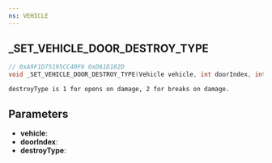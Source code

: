 ```yaml
---
ns: VEHICLE
---
```

## _SET_VEHICLE_DOOR_DESTROY_TYPE

```c
// 0xA9F1D75195CC40F6 0xD61D182D
void _SET_VEHICLE_DOOR_DESTROY_TYPE(Vehicle vehicle, int doorIndex, int destroyType);
```

```
destroyType is 1 for opens on damage, 2 for breaks on damage.
```

## Parameters
* **vehicle**:
* **doorIndex**:
* **destroyType**:
